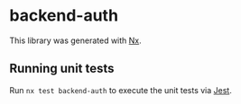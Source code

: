 # backend-auth

This library was generated with [Nx](https://nx.dev).

## Running unit tests

Run `nx test backend-auth` to execute the unit tests via [Jest](https://jestjs.io).
